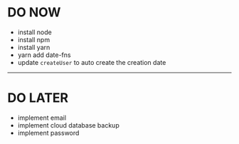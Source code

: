 # DO NOW
- install node
- install npm
- install yarn
- yarn add date-fns
- update `createUser` to auto create the creation date
------------------
# DO LATER
- implement email
- implement cloud database backup
- implement password